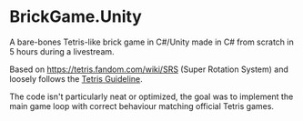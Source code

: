 # BrickGame.Unity
A bare-bones Tetris-like brick game in C#/Unity made in C# from scratch in 5 hours during a livestream.

Based on https://tetris.fandom.com/wiki/SRS (Super Rotation System) and loosely follows the [Tetris Guideline](https://tetris.fandom.com/wiki/Tetris_Guideline).

The code isn't particularly neat or optimized, the goal was to implement the main game loop with correct behaviour matching official Tetris games.
